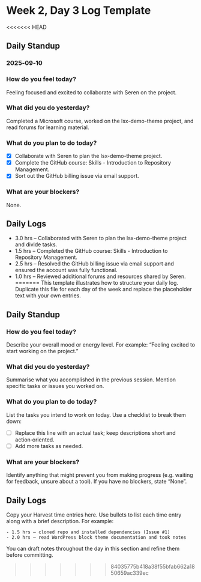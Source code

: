 # Week 2, Day 3 Log Template

<<<<<<< HEAD
## Daily Standup
### 2025‑09‑10

### How do you feel today?
Feeling focused and excited to collaborate with Seren on the project.

### What did you do yesterday?
Completed a Microsoft course, worked on the lsx-demo-theme project, and read forums for learning material.

### What do you plan to do today?
- [x] Collaborate with Seren to plan the lsx-demo-theme project.
- [x] Complete the GitHub course: Skills - Introduction to Repository Management.
- [x] Sort out the GitHub billing issue via email support.

### What are your blockers?
None.

## Daily Logs
- 3.0 hrs – Collaborated with Seren to plan the lsx-demo-theme project and divide tasks.
- 1.5 hrs – Completed the GitHub course: Skills - Introduction to Repository Management.
- 2.5 hrs – Resolved the GitHub billing issue via email support and ensured the account was fully functional.
- 1.0 hrs – Reviewed additional forums and resources shared by Seren.
=======
This template illustrates how to structure your daily log.  Duplicate this file for each day of the week and replace the placeholder text with your own entries.

## Daily Standup

### How do you feel today?

Describe your overall mood or energy level.  For example: “Feeling excited to start working on the project.”

### What did you do yesterday?

Summarise what you accomplished in the previous session.  Mention specific tasks or issues you worked on.

### What do you plan to do today?

List the tasks you intend to work on today.  Use a checklist to break them down:

- [ ] Replace this line with an actual task; keep descriptions short and action‑oriented.
- [ ] Add more tasks as needed.

### What are your blockers?

Identify anything that might prevent you from making progress (e.g. waiting for feedback, unsure about a tool).  If you have no blockers, state “None”.

## Daily Logs

Copy your Harvest time entries here.  Use bullets to list each time entry along with a brief description.  For example:

```
- 1.5 hrs – cloned repo and installed dependencies (Issue #1)
- 2.0 hrs – read WordPress block theme documentation and took notes
```

You can draft notes throughout the day in this section and refine them before committing.
>>>>>>> 84035775b418a38f55bfab662a1850659ac339ec
